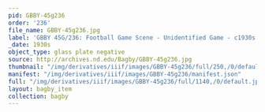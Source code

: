 ```yaml
---
pid: GBBY-45g236
order: '236'
file_name: GBBY-45g236.jpg
label: 'GBBY 45G/236: Football Game Scene - Unidentified Game - c1930s'
_date: 1930s
object_type: glass plate negative
source: http://archives.nd.edu/Bagby/GBBY-45g236.jpg
thumbnail: "/img/derivatives/iiif/images/GBBY-45g236/full/250,/0/default.jpg"
manifest: "/img/derivatives/iiif/images/GBBY-45g236/manifest.json"
full: "/img/derivatives/iiif/images/GBBY-45g236/full/1140,/0/default.jpg"
layout: bagby_item
collection: bagby
---
```

